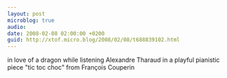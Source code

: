 ```yaml
---
layout: post
microblog: true
audio: 
date: 2008-02-08 02:00:00 +0200
guid: http://xtof.micro.blog/2008/02/08/t688839102.html
---
```

in love of a dragon while listening Alexandre Tharaud in a playful pianistic piece "tic toc choc"  from François Couperin
